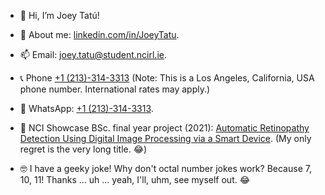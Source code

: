 - 👋 Hi, I’m Joey Tatú!
- 👀 About me: [linkedin.com/in/JoeyTatu](https://linkedin.com/in/JoeyTatu).
- 📫 Email: [joey.tatu@student.ncirl.ie](mailto:joey.tatu@student.ncirl.ie).
- 📞 Phone <a href="tel:+12133143313">+1 (213)-314-3313</a> (Note: This is a Los Angeles, California, USA phone number. International rates may apply.)
- 📱 WhatsApp: [+1 (213)-314-3313](https://wa.me/message/UNFNQDVZ2X4IB1).

- 🚧 NCI Showcase BSc. final year project (2021): [Automatic Retinopathy Detection Using Digital Image Processing via a Smart Device](https://showcase.ncirl.ie/Details/automatic-retinopathy-detection-using-digital-image-processing-via-a-smart-device). (My only regret is the very long title. 😂)

- 🤓 I have a geeky joke! Why don't octal number jokes work? Because 7, 10, 11! Thanks ... uh ... yeah, I'll, uhm, see myself out. 😂

<!---
JoeyTatu/JoeyTatu is a ✨ special ✨ repository because its `README.md` (this file) appears on your GitHub profile.
You can click the Preview link to take a look at your changes.
--->
